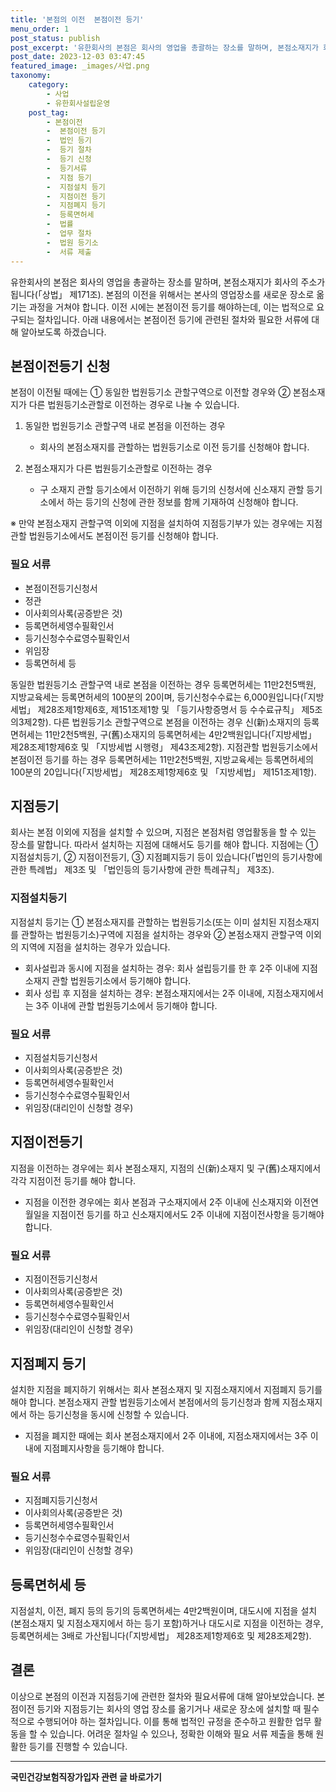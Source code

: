 ```yaml
---
title: '본점의 이전  본점이전 등기'
menu_order: 1
post_status: publish
post_excerpt: '유한회사의 본점은 회사의 영업을 총괄하는 장소를 말하며, 본점소재지가 회사의 주소가 됩니다  상법  제171조 . 본점의 이전을 위해서는 본사의 영업장소를 새로운 장소로 옮기는 과정을 거쳐야 합니다. 이전 시에는 본점이전 등기를 해야하는데, 이는 법적으로 요구되는 절차입니다. 아래 내용에서는 본점이전 등기에 관련된 절차와 필요한 서류에 대해 알아보도록 하겠습니다.'
post_date: 2023-12-03 03:47:45
featured_image: _images/사업.png
taxonomy:
    category:
        - 사업
        - 유한회사설립운영
    post_tag:
        - 본점이전
        -  본점이전 등기
        -  법인 등기
        -  등기 절차
        -  등기 신청
        -  등기서류
        -  지점 등기
        -  지점설치 등기
        -  지점이전 등기
        -  지점폐지 등기
        -  등록면허세
        -  법률
        -  업무 절차
        -  법원 등기소
        -  서류 제출
---
```



유한회사의 본점은 회사의 영업을 총괄하는 장소를 말하며, 본점소재지가 회사의 주소가 됩니다(「상법」 제171조). 본점의 이전을 위해서는 본사의 영업장소를 새로운 장소로 옮기는 과정을 거쳐야 합니다. 이전 시에는 본점이전 등기를 해야하는데, 이는 법적으로 요구되는 절차입니다. 아래 내용에서는 본점이전 등기에 관련된 절차와 필요한 서류에 대해 알아보도록 하겠습니다.

## 본점이전등기 신청

본점이 이전될 때에는 ① 동일한 법원등기소 관할구역으로 이전할 경우와 ② 본점소재지가 다른 법원등기소관할로 이전하는 경우로 나눌 수 있습니다. 

1. 동일한 법원등기소 관할구역 내로 본점을 이전하는 경우
    - 회사의 본점소재지를 관할하는 법원등기소로 이전 등기를 신청해야 합니다.
    
2. 본점소재지가 다른 법원등기소관할로 이전하는 경우
    - 구 소재지 관할 등기소에서 이전하기 위해 등기의 신청서에 신소재지 관할 등기소에서 하는 등기의 신청에 관한 정보를 함께 기재하여 신청해야 합니다.

※ 만약 본점소재지 관할구역 이외에 지점을 설치하여 지점등기부가 있는 경우에는 지점관할 법원등기소에서도 본점이전 등기를 신청해야 합니다.

### 필요 서류
- 본점이전등기신청서
- 정관
- 이사회의사록(공증받은 것)
- 등록면허세영수필확인서
- 등기신청수수료영수필확인서
- 위임장
- 등록면허세 등

동일한 법원등기소 관할구역 내로 본점을 이전하는 경우 등록면허세는 11만2천5백원, 지방교육세는 등록면허세의 100분의 20이며, 등기신청수수료는 6,000원입니다(「지방세법」 제28조제1항제6호, 제151조제1항 및 「등기사항증명서 등 수수료규칙」 제5조의3제2항). 다른 법원등기소 관할구역으로 본점을 이전하는 경우 신(新)소재지의 등록면허세는 11만2천5백원, 구(舊)소재지의 등록면허세는 4만2백원입니다(「지방세법」 제28조제1항제6호 및 「지방세법 시행령」 제43조제2항). 지점관할 법원등기소에서 본점이전 등기를 하는 경우 등록면허세는 11만2천5백원, 지방교육세는 등록면허세의 100분의 20입니다(「지방세법」 제28조제1항제6호 및 「지방세법」 제151조제1항).

## 지점등기

회사는 본점 이외에 지점을 설치할 수 있으며, 지점은 본점처럼 영업활동을 할 수 있는 장소를 말합니다. 따라서 설치하는 지점에 대해서도 등기를 해야 합니다. 지점에는 ① 지점설치등기, ② 지점이전등기, ③ 지점폐지등기 등이 있습니다(「법인의 등기사항에 관한 특례법」 제3조 및 「법인등의 등기사항에 관한 특례규칙」 제3조).

### 지점설치등기
지점설치 등기는 ① 본점소재지를 관할하는 법원등기소(또는 이미 설치된 지점소재지를 관할하는 법원등기소)구역에 지점을 설치하는 경우와 ② 본점소재지 관할구역 이외의 지역에 지점을 설치하는 경우가 있습니다.

- 회사설립과 동시에 지점을 설치하는 경우: 회사 설립등기를 한 후 2주 이내에 지점소재지 관할 법원등기소에서 등기해야 합니다.
- 회사 성립 후 지점을 설치하는 경우: 본점소재지에서는 2주 이내에, 지점소재지에서는 3주 이내에 관할 법원등기소에서 등기해야 합니다.

### 필요 서류
- 지점설치등기신청서
- 이사회의사록(공증받은 것)
- 등록면허세영수필확인서
- 등기신청수수료영수필확인서
- 위임장(대리인이 신청할 경우)

## 지점이전등기

지점을 이전하는 경우에는 회사 본점소재지, 지점의 신(新)소재지 및 구(舊)소재지에서 각각 지점이전 등기를 해야 합니다. 

- 지점을 이전한 경우에는 회사 본점과 구소재지에서 2주 이내에 신소재지와 이전연월일을 지점이전 등기를 하고 신소재지에서도 2주 이내에 지점이전사항을 등기해야 합니다.

### 필요 서류
- 지점이전등기신청서
- 이사회의사록(공증받은 것)
- 등록면허세영수필확인서
- 등기신청수수료영수필확인서
- 위임장(대리인이 신청할 경우)

## 지점폐지 등기

설치한 지점을 폐지하기 위해서는 회사 본점소재지 및 지점소재지에서 지점폐지 등기를 해야 합니다. 본점소재지 관할 법원등기소에서 본점에서의 등기신청과 함께 지점소재지에서 하는 등기신청을 동시에 신청할 수 있습니다.

- 지점을 폐지한 때에는 회사 본점소재지에서 2주 이내에, 지점소재지에서는 3주 이내에 지점폐지사항을 등기해야 합니다.

### 필요 서류
- 지점폐지등기신청서
- 이사회의사록(공증받은 것)
- 등록면허세영수필확인서
- 등기신청수수료영수필확인서
- 위임장(대리인이 신청할 경우)

## 등록면허세 등

지점설치, 이전, 폐지 등의 등기의 등록면허세는 4만2백원이며, 대도시에 지점을 설치(본점소재지 및 지점소재지에서 하는 등기 포함)하거나 대도시로 지점을 이전하는 경우, 등록면허세는 3배로 가산됩니다(「지방세법」 제28조제1항제6호 및 제28조제2항).

## 결론
이상으로 본점의 이전과 지점등기에 관련한 절차와 필요서류에 대해 알아보았습니다. 본점이전 등기와 지점등기는 회사의 영업 장소를 옮기거나 새로운 장소에 설치할 때 필수적으로 수행되어야 하는 절차입니다. 이를 통해 법적인 규정을 준수하고 원활한 업무 활동을 할 수 있습니다. 어려운 절차일 수 있으나, 정확한 이해와 필요 서류 제출을 통해 원활한 등기를 진행할 수 있습니다.
<!-- wp:separator -->
<hr class="wp-block-separator has-alpha-channel-opacity"/>
<!-- /wp:separator -->

<!-- wp:group {"backgroundColor":"base","layout":{"type":"constrained"}} -->
<div class="wp-block-group has-base-background-color has-background"><!-- wp:paragraph {"align":"center","fontSize":"medium"} -->
<p class="has-text-align-center has-large-font-size"><strong>국민건강보험직장가입자 관련 글 바로가기</strong></p>
<!-- /wp:paragraph -->


<!-- wp:latest-posts
{"categories":[{"id":14901,"count":19,"description":"","link":"https://uknowlaw.com/category/%ea%b5%ad%eb%af%bc%ea%b1%b4%ea%b0%95%eb%b3%b4%ed%97%98%ec%a7%81%ec%9e%a5%ea%b0%80%ec%9e%85%ec%9e%90/","name":"국민건강보험직장가입자","slug":"국민건강보험직장가입자","taxonomy":"category","parent":0,"meta":[],"_links":{"self":[{"href":"https://uknowlaw.com/wp-json/wp/v2/categories/14901"}],"collection":[{"href":"https://uknowlaw.com/wp-json/wp/v2/categories"}],"about":[{"href":"https://uknowlaw.com/wp-json/wp/v2/taxonomies/category"}],"wp:post_type":[{"href":"https://uknowlaw.com/wp-json/wp/v2/posts?categories=14901"}],"curies":[{"name":"wp","href":"https://api.w.org/{rel}","templated":true}]}}],"postsToShow":100,"excerptLength":28,"postLayout":"grid","columns":2,"featuredImageAlign":"left","featuredImageSizeSlug":"large","fontSize":"small"} /--></div>
<!-- /wp:group -->